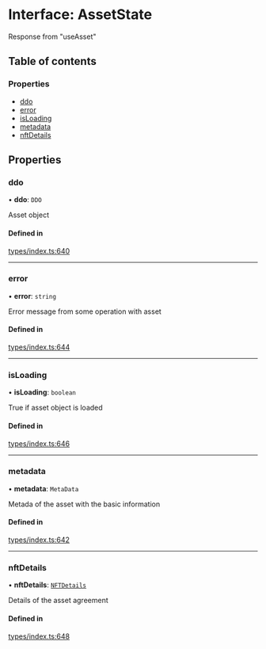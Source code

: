 # Interface: AssetState

Response from "useAsset"

## Table of contents

### Properties

- [ddo](AssetState.md#ddo)
- [error](AssetState.md#error)
- [isLoading](AssetState.md#isloading)
- [metadata](AssetState.md#metadata)
- [nftDetails](AssetState.md#nftdetails)

## Properties

### ddo

• **ddo**: `DDO`

Asset object

#### Defined in

[types/index.ts:640](https://github.com/nevermined-io/components-catalog/blob/963d32e/lib/src/types/index.ts#L640)

___

### error

• **error**: `string`

Error message from some operation with asset

#### Defined in

[types/index.ts:644](https://github.com/nevermined-io/components-catalog/blob/963d32e/lib/src/types/index.ts#L644)

___

### isLoading

• **isLoading**: `boolean`

True if asset object is loaded

#### Defined in

[types/index.ts:646](https://github.com/nevermined-io/components-catalog/blob/963d32e/lib/src/types/index.ts#L646)

___

### metadata

• **metadata**: `MetaData`

Metada of the asset with the basic information

#### Defined in

[types/index.ts:642](https://github.com/nevermined-io/components-catalog/blob/963d32e/lib/src/types/index.ts#L642)

___

### nftDetails

• **nftDetails**: [`NFTDetails`](NFTDetails.md)

Details of the asset agreement

#### Defined in

[types/index.ts:648](https://github.com/nevermined-io/components-catalog/blob/963d32e/lib/src/types/index.ts#L648)
